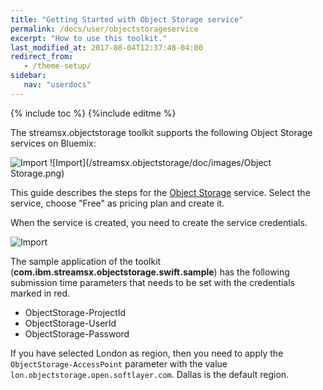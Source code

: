 ```yaml
---
title: "Getting Started with Object Storage service"
permalink: /docs/user/objectstorageservice
excerpt: "How to use this toolkit."
last_modified_at: 2017-08-04T12:37:48-04:00
redirect_from:
   - /theme-setup/
sidebar:
   nav: "userdocs"
---
```

{% include toc %}
{%include editme %}

The streamsx.objectstorage toolkit supports the following Object Storage services on Bluemix:

![Import](/streamsx.objectstorage/doc/images/COS.png)
![Import](/streamsx.objectstorage/doc/images/Object Storage.png)

This guide describes the steps for the [Object Storage](https://console.ng.bluemix.net/docs/services/ObjectStorage/os_works_public.html) service.
Select the service, choose "Free" as pricing plan and create it.

When the service is created, you need to create the service credentials.

![Import](/streamsx.objectstorage/doc/images/Credentials.png)

The sample application of the toolkit (**com.ibm.streamsx.objectstorage.swift.sample**) has the following submission time parameters that needs to be set with the credentials marked in red.

* ObjectStorage-ProjectId
* ObjectStorage-UserId
* ObjectStorage-Password

If you have selected London as region, then you need to apply the `ObjectStorage-AccessPoint` parameter with the value `lon.objectstorage.open.softlayer.com`. Dallas is the default region.


